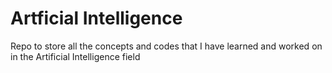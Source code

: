 # Artficial Intelligence

Repo to store all the concepts and codes that I have learned and worked on in the Artificial Intelligence field
